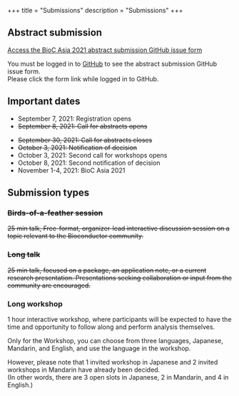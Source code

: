 +++
title = "Submissions"
description = "Submissions"
+++

## Abstract submission

<!--A few days later you will find a link to the submission form here.-->
[Access the BioC Asia 2021 abstract submission GitHub issue form](https://github.com/Bioconductor/BiocAsia2021/issues/new/choose)

You must be logged in to [GitHub](https://github.com/) to see the abstract submission GitHub issue form.  
Please click the form link while logged in to GitHub.

## Important dates

<!--* January 22, 2021: Call for abstracts opens
* New! Deadline extended to March 16, 2021: Abstract submission closes-->

* September 7, 2021: Registration opens
* ~~September 8, 2021: Call for abstracts opens~~
<!--* Abstract submission is now closed. All submissions are currently under review.-->
* ~~September 30, 2021: Call for abstracts closes~~
* ~~October 3, 2021: Notification of decision~~
* October 3, 2021: Second call for workshops opens
* October 8, 2021: Second notification of decision
* November 1-4, 2021: BioC Asia 2021

## Submission types

### ~~Birds-of-a-feather session~~
~~25 min talk, Free-format, organizer-lead interactive discussion session on a topic relevant to the Bioconductor community.~~

### ~~Long talk~~
~~25 min talk, focused on a package, an application note, or a current research presentation. Presentations seeking collaboration or input from the community are encouraged.~~

### Long workshop
1 hour interactive workshop, where participants will be expected to have the time and opportunity to follow along and perform analysis themselves.

Only for the Workshop, you can choose from three languages, Japanese, Mandarin, and English, and use the language in the workshop.

However, please note that 1 invited workshop in Japanese and 2 invited workshops in Mandarin have already been decided.  
(In other words, there are 3 open slots in Japanese, 2 in Mandarin, and 4 in English.)
